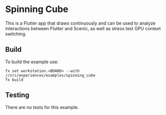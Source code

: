 # Spinning Cube

This is a Flutter app that draws continuously and can be used to analyze
interactions between Flutter and Scenic, as well as stress test GPU context
switching.

## Build

To build the example use:

    fx set workstation.<BOARD> --with //src/experiences/examples/spinning_cube
    fx build

## Testing

There are no tests for this example.
